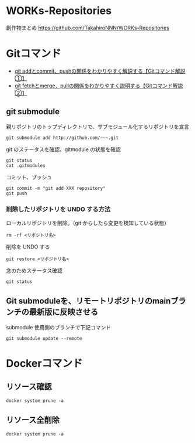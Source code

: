 # WORKs-Repositories
創作物まとめ
https://github.com/TakahiroNNN/WORKs-Repositories

# Gitコマンド
- [git addとcommit、pushの関係をわかりやすく解説する【Gitコマンド解説①】](https://zenn.dev/atsushi101011/articles/4e0e36d238a3b8)
- [git fetchとmerge、pullの関係をわかりやすく説明する【Gitコマンド解説②】](https://zenn.dev/atsushi101011/articles/f66617b53f71ea)

## git submodule
親リポジトリのトップディレクトリで、サブモジュール化するリポジトリを宣言
```
git submodule add http://github.com/~~~.git
```
git のステータスを確認、gitmodule の状態を確認
```
git status
cat .gitmodules
```
コミット、プッシュ
```
git commit -m "git add XXX repository"
git push
```

### 削除したリポジトリを UNDO する方法
ローカルリポジトリを削除。（git からしたら変更を検知している状態）
```
rm -rf <リポジトリ名>
```
削除を UNDO する
```
git restore <リポジトリ名>
```
念のためステータス確認
```
git status
```

## Git submoduleを、リモートリポジトリのmainブランチの最新版に反映させる
submodule 使用側のブランチで下記コマンド
```
git submodule update --remote
```


# Dockerコマンド
## リソース確認
```
docker system prune -a
```
## リソース全削除
```
docker system prune -a
```